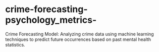 # crime-forecasting-psychology_metrics-
Crime Forecasting Model: Analyzing crime data using machine learning techniques to predict future occurrences based on past mental health statistics.
